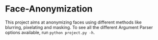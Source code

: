 # Face-Anonymization
This project aims at anonymizing faces using different methods like blurring, pixelating and masking.
To see all the different Argument Parser options available, run ```python project.py -h```.
